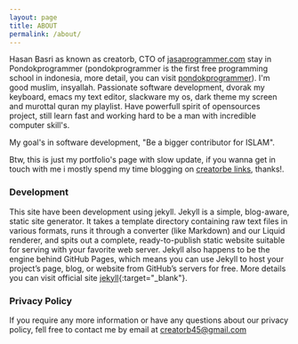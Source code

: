 ```yaml
---
layout: page 
title: ABOUT
permalink: /about/
---
```


Hasan Basri as known as creatorb, CTO of [jasaprogrammer.com](http://jasaprogrammer.com) stay in Pondokprogrammer (pondokprogrammer is the first free programming school in indonesia, more detail, you can visit [pondokprogrammer](http://pondokprogrammer.com)). 
I'm good muslim, insyallah. Passionate software development, dvorak my keyboard, emacs my text editor, slackware my os, dark theme my screen and murottal quran my playlist. Have powerfull spirit of opensources project, still learn fast and working hard to be a man with incredible computer skill's.

My goal's in software development, "Be a bigger contributor for ISLAM".

Btw, this is just my portfolio's page with slow update, if you wanna get in touch with me i mostly spend my time blogging on [creatorbe links](https://creatorbe.github.io), thanks!.

### Development

This site have been development using jekyll. Jekyll is a simple, blog-aware, static site generator. It takes a template directory containing raw text files in various formats, runs it through a converter (like Markdown) and our Liquid renderer, and spits out a complete, ready-to-publish static website suitable for serving with your favorite web server. Jekyll also happens to be the engine behind GitHub Pages, which means you can use Jekyll to host your project’s page, blog, or website from GitHub’s servers for free. More details you can visit official site [jekyll](http://jekyllrb.com/){:target="_blank"}.

### Privacy Policy

If you require any more information or have any questions about our privacy policy, fell free to contact me by email at creatorb45@gmail.com